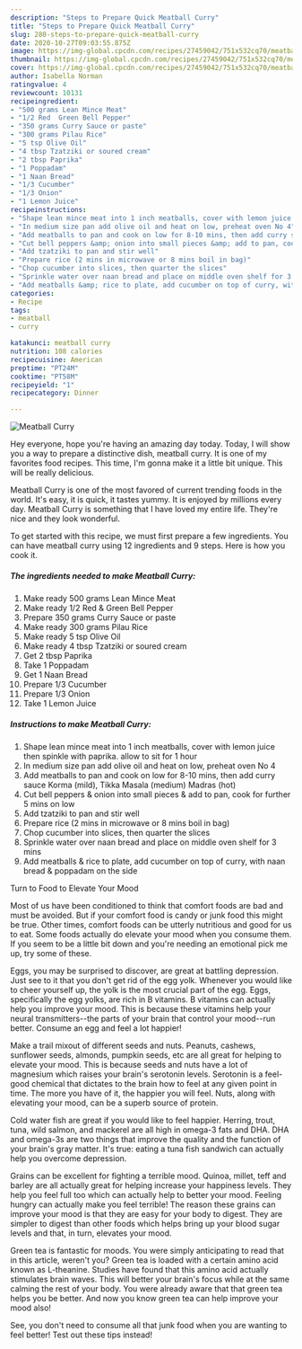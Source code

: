 ```yaml
---
description: "Steps to Prepare Quick Meatball Curry"
title: "Steps to Prepare Quick Meatball Curry"
slug: 280-steps-to-prepare-quick-meatball-curry
date: 2020-10-27T09:03:55.875Z
image: https://img-global.cpcdn.com/recipes/27459042/751x532cq70/meatball-curry-recipe-main-photo.jpg
thumbnail: https://img-global.cpcdn.com/recipes/27459042/751x532cq70/meatball-curry-recipe-main-photo.jpg
cover: https://img-global.cpcdn.com/recipes/27459042/751x532cq70/meatball-curry-recipe-main-photo.jpg
author: Isabella Norman
ratingvalue: 4
reviewcount: 10131
recipeingredient:
- "500 grams Lean Mince Meat"
- "1/2 Red  Green Bell Pepper"
- "350 grams Curry Sauce or paste"
- "300 grams Pilau Rice"
- "5 tsp Olive Oil"
- "4 tbsp Tzatziki or soured cream"
- "2 tbsp Paprika"
- "1 Poppadam"
- "1 Naan Bread"
- "1/3 Cucumber"
- "1/3 Onion"
- "1 Lemon Juice"
recipeinstructions:
- "Shape lean mince meat into 1 inch meatballs, cover with lemon juice then spinkle with paprika. allow to sit for 1 hour"
- "In medium size pan add olive oil and heat on low, preheat oven No 4"
- "Add meatballs to pan and cook on low for 8-10 mins, then add curry sauce Korma (mild), Tikka Masala (medium) Madras (hot)"
- "Cut bell peppers &amp; onion into small pieces &amp; add to pan, cook for further 5 mins on low"
- "Add tzatziki to pan and stir well"
- "Prepare rice (2 mins in microwave or 8 mins boil in bag)"
- "Chop cucumber into slices, then quarter the slices"
- "Sprinkle water over naan bread and place on middle oven shelf for 3 mins"
- "Add meatballs &amp; rice to plate, add cucumber on top of curry, with naan bread &amp; poppadam on the side"
categories:
- Recipe
tags:
- meatball
- curry

katakunci: meatball curry 
nutrition: 108 calories
recipecuisine: American
preptime: "PT24M"
cooktime: "PT58M"
recipeyield: "1"
recipecategory: Dinner

---
```



![Meatball Curry](https://img-global.cpcdn.com/recipes/27459042/751x532cq70/meatball-curry-recipe-main-photo.jpg)

Hey everyone, hope you're having an amazing day today. Today, I will show you a way to prepare a distinctive dish, meatball curry. It is one of my favorites food recipes. This time, I'm gonna make it a little bit unique. This will be really delicious.

Meatball Curry is one of the most favored of current trending foods in the world. It's easy, it is quick, it tastes yummy. It is enjoyed by millions every day. Meatball Curry is something that I have loved my entire life. They're nice and they look wonderful.




To get started with this recipe, we must first prepare a few ingredients. You can have meatball curry using 12 ingredients and 9 steps. Here is how you cook it.

<!--inarticleads1-->

##### The ingredients needed to make Meatball Curry:

1. Make ready 500 grams Lean Mince Meat
1. Make ready 1/2 Red &amp; Green Bell Pepper
1. Prepare 350 grams Curry Sauce or paste
1. Make ready 300 grams Pilau Rice
1. Make ready 5 tsp Olive Oil
1. Make ready 4 tbsp Tzatziki or soured cream
1. Get 2 tbsp Paprika
1. Take 1 Poppadam
1. Get 1 Naan Bread
1. Prepare 1/3 Cucumber
1. Prepare 1/3 Onion
1. Take 1 Lemon Juice




<!--inarticleads2-->

##### Instructions to make Meatball Curry:

1. Shape lean mince meat into 1 inch meatballs, cover with lemon juice then spinkle with paprika. allow to sit for 1 hour
1. In medium size pan add olive oil and heat on low, preheat oven No 4
1. Add meatballs to pan and cook on low for 8-10 mins, then add curry sauce Korma (mild), Tikka Masala (medium) Madras (hot)
1. Cut bell peppers &amp; onion into small pieces &amp; add to pan, cook for further 5 mins on low
1. Add tzatziki to pan and stir well
1. Prepare rice (2 mins in microwave or 8 mins boil in bag)
1. Chop cucumber into slices, then quarter the slices
1. Sprinkle water over naan bread and place on middle oven shelf for 3 mins
1. Add meatballs &amp; rice to plate, add cucumber on top of curry, with naan bread &amp; poppadam on the side




Turn to Food to Elevate Your Mood


Most of us have been conditioned to think that comfort foods are bad and must be avoided. But if your comfort food is candy or junk food this might be true. Other times, comfort foods can be utterly nutritious and good for us to eat. Some foods actually do elevate your mood when you consume them. If you seem to be a little bit down and you're needing an emotional pick me up, try some of these.

Eggs, you may be surprised to discover, are great at battling depression. Just see to it that you don't get rid of the egg yolk. Whenever you would like to cheer yourself up, the yolk is the most crucial part of the egg. Eggs, specifically the egg yolks, are rich in B vitamins. B vitamins can actually help you improve your mood. This is because these vitamins help your neural transmitters--the parts of your brain that control your mood--run better. Consume an egg and feel a lot happier!

Make a trail mixout of different seeds and nuts. Peanuts, cashews, sunflower seeds, almonds, pumpkin seeds, etc are all great for helping to elevate your mood. This is because seeds and nuts have a lot of magnesium which raises your brain's serotonin levels. Serotonin is a feel-good chemical that dictates to the brain how to feel at any given point in time. The more you have of it, the happier you will feel. Nuts, along with elevating your mood, can be a superb source of protein.

Cold water fish are great if you would like to feel happier. Herring, trout, tuna, wild salmon, and mackerel are all high in omega-3 fats and DHA. DHA and omega-3s are two things that improve the quality and the function of your brain's gray matter. It's true: eating a tuna fish sandwich can actually help you overcome depression. 

Grains can be excellent for fighting a terrible mood. Quinoa, millet, teff and barley are all actually great for helping increase your happiness levels. They help you feel full too which can actually help to better your mood. Feeling hungry can actually make you feel terrible! The reason these grains can improve your mood is that they are easy for your body to digest. They are simpler to digest than other foods which helps bring up your blood sugar levels and that, in turn, elevates your mood.

Green tea is fantastic for moods. You were simply anticipating to read that in this article, weren't you? Green tea is loaded with a certain amino acid known as L-theanine. Studies have found that this amino acid actually stimulates brain waves. This will better your brain's focus while at the same calming the rest of your body. You were already aware that that green tea helps you be better. And now you know green tea can help improve your mood also!

See, you don't need to consume all that junk food when you are wanting to feel better! Test out  these tips  instead!

